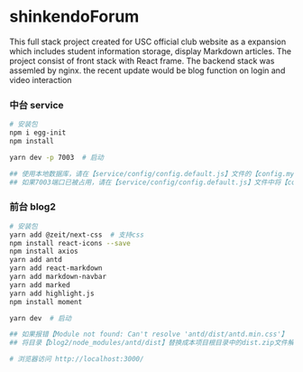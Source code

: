 # shinkendoForum
This full stack project created for USC official club website as a expansion which includes student information storage, display Markdown articles. The project consist of front stack with React frame. The backend stack was assemled by nginx. 
the recent update would be blog function on login and video interaction

### 中台 service

```bash
# 安装包
npm i egg-init
npm install

yarn dev -p 7003  # 启动

## 使用本地数据库，请在【service/config/config.default.js】文件的【config.mysql】中配置
## 如果7003端口已被占用，请在【service/config/config.default.js】文件中将【config.security = {http://127.0.0.1:7003}】更改为其他端口
```

### 前台 blog2

```bash
# 安装包
yarn add @zeit/next-css  # 支持css
npm install react-icons --save
npm install axios
yarn add antd
yarn add react-markdown
yarn add markdown-navbar
yarn add marked
yarn add highlight.js
npm install moment

yarn dev  # 启动

## 如果报错【Module not found: Can't resolve 'antd/dist/antd.min.css'】
## 将目录【blog2/node_modules/antd/dist】替换成本项目根目录中的dist.zip文件解压后的文件夹

# 浏览器访问 http://localhost:3000/
```
